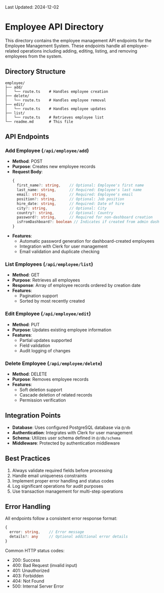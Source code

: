Last Updated: 2024-12-02
# Employee API Directory

This directory contains the employee management API endpoints for the Employee Management System. These endpoints handle all employee-related operations including adding, editing, listing, and removing employees from the system.

## Directory Structure

```
employee/
├── add/
│   └── route.ts    # Handles employee creation
├── delete/
│   └── route.ts    # Handles employee removal
├── edit/
│   └── route.ts    # Handles employee updates
├── list/
│   └── route.ts    # Retrieves employee list
└── readme.md       # This file
```

## API Endpoints

### Add Employee (`/api/employee/add`)
- **Method**: POST
- **Purpose**: Creates new employee records
- **Request Body**:
  ```typescript
  {
    first_name?: string,    // Optional: Employee's first name
    last_name: string,      // Required: Employee's last name
    email: string,          // Required: Employee's email
    position?: string,      // Optional: Job position
    hire_date: string,      // Required: Date of hire
    city?: string,          // Optional: City
    country?: string,       // Optional: Country
    password?: string,      // Required for non-dashboard creation
    isFromDashboard?: boolean // Indicates if created from admin dashboard
  }
  ```
- **Features**:
  - Automatic password generation for dashboard-created employees
  - Integration with Clerk for user management
  - Email validation and duplicate checking

### List Employees (`/api/employee/list`)
- **Method**: GET
- **Purpose**: Retrieves all employees
- **Response**: Array of employee records ordered by creation date
- **Features**:
  - Pagination support
  - Sorted by most recently created

### Edit Employee (`/api/employee/edit`)
- **Method**: PUT
- **Purpose**: Updates existing employee information
- **Features**:
  - Partial updates supported
  - Field validation
  - Audit logging of changes

### Delete Employee (`/api/employee/delete`)
- **Method**: DELETE
- **Purpose**: Removes employee records
- **Features**:
  - Soft deletion support
  - Cascade deletion of related records
  - Permission verification

## Integration Points

- **Database**: Uses configured PostgreSQL database via `@/db`
- **Authentication**: Integrates with Clerk for user management
- **Schema**: Utilizes user schema defined in `@/db/schema`
- **Middleware**: Protected by authentication middleware

## Best Practices

1. Always validate required fields before processing
2. Handle email uniqueness constraints
3. Implement proper error handling and status codes
4. Log significant operations for audit purposes
5. Use transaction management for multi-step operations

## Error Handling

All endpoints follow a consistent error response format:
```typescript
{
  error: string,    // Error message
  details?: any     // Optional additional error details
}
```

Common HTTP status codes:
- 200: Success
- 400: Bad Request (invalid input)
- 401: Unauthorized
- 403: Forbidden
- 404: Not Found
- 500: Internal Server Error